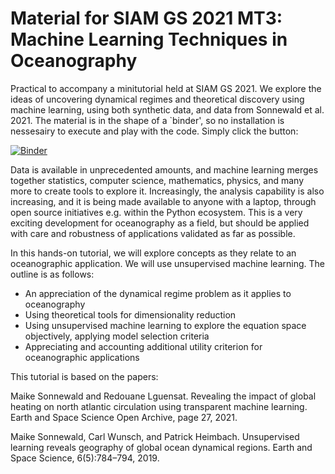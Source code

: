 # Material for SIAM GS 2021 MT3: Machine Learning Techniques in Oceanography

Practical to accompany a minitutorial held at SIAM GS 2021. We explore the ideas of uncovering dynamical regimes and theoretical discovery using machine learning, using both synthetic data, and data from Sonnewald et al. 2021. The material is in the shape of a `binder', so no installation is nessesairy to execute and play with the code. Simply click the button:

[![Binder](https://mybinder.org/badge_logo.svg)](https://mybinder.org/v2/gh/krosenfeld-IDM/SIAM_ML4Ocean/HEAD)


Data is available in unprecedented amounts, and machine learning merges together statistics, computer science, mathematics, physics, and many more to create tools to explore it. Increasingly, the analysis capability is also increasing, and it is being made available to anyone with a laptop, through open source initiatives e.g. within the Python ecosystem. This is a very exciting development for oceanography as a field, but should be applied with care and robustness of applications validated as far as possible.

In this hands-on tutorial, we will explore concepts as they relate to an oceanographic application. We will use unsupervised machine learning. The outline is as follows:

- An appreciation of the dynamical regime problem as it applies to oceanography
- Using theoretical tools for dimensionality reduction
- Using unsupervised machine learning to explore the equation space objectively, applying model selection criteria
- Appreciating and accounting additional utility criterion for oceanographic applications

This tutorial is based on the papers:

Maike Sonnewald and Redouane Lguensat. Revealing the impact of global heating on north atlantic circulation using transparent machine learning. Earth and Space Science Open Archive, page 27, 2021.

Maike Sonnewald, Carl Wunsch, and Patrick Heimbach. Unsupervised learning reveals geography of global ocean dynamical regions. Earth and Space Science, 6(5):784–794, 2019.
